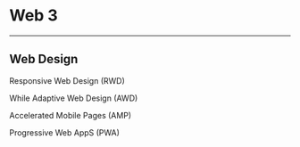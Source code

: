 # Web 3

---

## Web Design

Responsive Web Design (RWD)

While Adaptive Web Design (AWD)

Accelerated Mobile Pages (AMP)

Progressive Web AppS (PWA)
